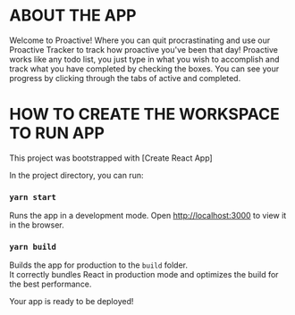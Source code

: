 # ABOUT THE APP
Welcome to Proactive! Where you can quit procrastinating and use our Proactive Tracker to track how proactive you've been that day! Proactive works like any todo list, you just type in what you wish to accomplish and track what you have completed by checking the boxes. You can see your progress by clicking through the tabs of active and completed.

# HOW TO CREATE THE WORKSPACE TO RUN APP

This project was bootstrapped with [Create React App]

In the project directory, you can run:

### `yarn start`

Runs the app in a development mode.
Open [http://localhost:3000](http://localhost:3000) to view it in the browser.

### `yarn build`

Builds the app for production to the `build` folder.\
It correctly bundles React in production mode and optimizes the build for the best performance.

Your app is ready to be deployed!
